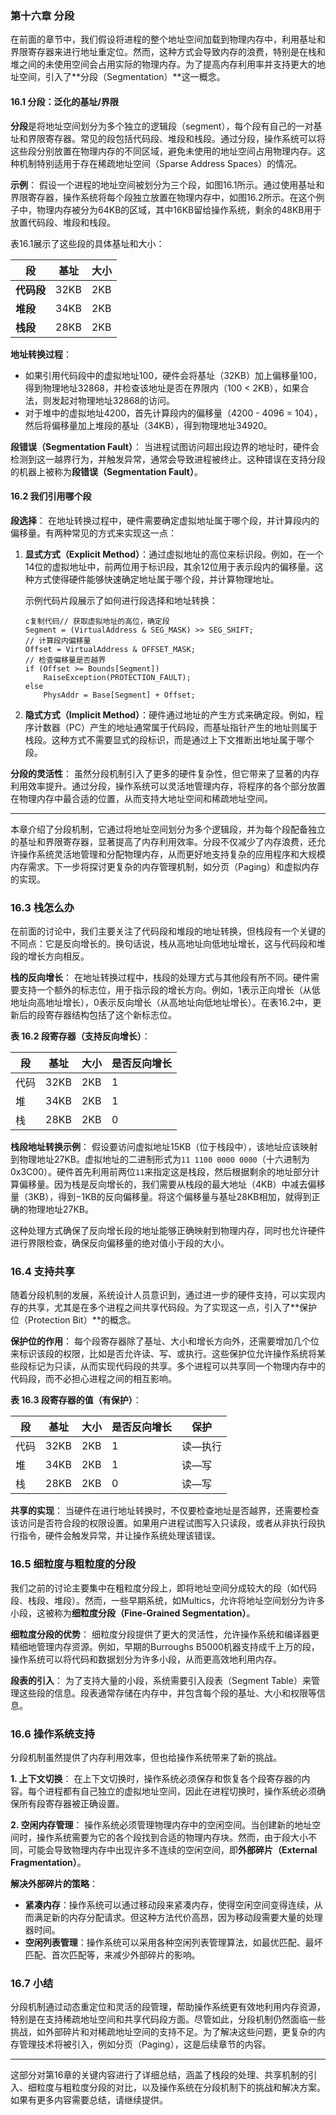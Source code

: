 ### 第十六章 分段

在前面的章节中，我们假设将进程的整个地址空间加载到物理内存中，利用基址和界限寄存器来进行地址重定位。然而，这种方式会导致内存的浪费，特别是在栈和堆之间的未使用空间会占用实际的物理内存。为了提高内存利用率并支持更大的地址空间，引入了**分段（Segmentation）**这一概念。

#### 16.1 分段：泛化的基址/界限

**分段**是将地址空间划分为多个独立的逻辑段（segment），每个段有自己的一对基址和界限寄存器。常见的段包括代码段、堆段和栈段。通过分段，操作系统可以将这些段分别放置在物理内存的不同区域，避免未使用的地址空间占用物理内存。这种机制特别适用于存在稀疏地址空间（Sparse Address Spaces）的情况。

**示例**： 假设一个进程的地址空间被划分为三个段，如图16.1所示。通过使用基址和界限寄存器，操作系统将每个段独立放置在物理内存中，如图16.2所示。在这个例子中，物理内存被分为64KB的区域，其中16KB留给操作系统，剩余的48KB用于放置代码段、堆段和栈段。

表16.1展示了这些段的具体基址和大小：

| **段**     | **基址** | **大小** |
| ---------- | -------- | -------- |
| **代码段** | 32KB     | 2KB      |
| **堆段**   | 34KB     | 2KB      |
| **栈段**   | 28KB     | 2KB      |

**地址转换过程**：

- 如果引用代码段中的虚拟地址100，硬件会将基址（32KB）加上偏移量100，得到物理地址32868，并检查该地址是否在界限内（100 < 2KB），如果合法，则发起对物理地址32868的访问。
- 对于堆中的虚拟地址4200，首先计算段内的偏移量（4200 - 4096 = 104），然后将偏移量加上堆段的基址（34KB），得到物理地址34920。

**段错误（Segmentation Fault）**： 当进程试图访问超出段边界的地址时，硬件会检测到这一越界行为，并触发异常，通常会导致进程被终止。这种错误在支持分段的机器上被称为**段错误（Segmentation Fault）**。

#### 16.2 我们引用哪个段

**段选择**： 在地址转换过程中，硬件需要确定虚拟地址属于哪个段，并计算段内的偏移量。有两种常见的方式来实现这一点：

1. **显式方式（Explicit Method）**：通过虚拟地址的高位来标识段。例如，在一个14位的虚拟地址中，前两位用于标识段，其余12位用于表示段内的偏移量。这种方式使得硬件能够快速确定地址属于哪个段，并计算物理地址。

   示例代码片段展示了如何进行段选择和地址转换：

   ```
   c复制代码// 获取虚拟地址的高位，确定段
   Segment = (VirtualAddress & SEG_MASK) >> SEG_SHIFT;
   // 计算段内偏移量
   Offset = VirtualAddress & OFFSET_MASK;
   // 检查偏移量是否越界
   if (Offset >= Bounds[Segment])
       RaiseException(PROTECTION_FAULT);
   else
       PhysAddr = Base[Segment] + Offset;
   ```

2. **隐式方式（Implicit Method）**：硬件通过地址的产生方式来确定段。例如，程序计数器（PC）产生的地址通常属于代码段，而基址指针产生的地址则属于栈段。这种方式不需要显式的段标识，而是通过上下文推断出地址属于哪个段。

**分段的灵活性**： 虽然分段机制引入了更多的硬件复杂性，但它带来了显著的内存利用效率提升。通过分段，操作系统可以灵活地管理内存，将程序的各个部分放置在物理内存中最合适的位置，从而支持大地址空间和稀疏地址空间。

------

本章介绍了分段机制，它通过将地址空间划分为多个逻辑段，并为每个段配备独立的基址和界限寄存器，显著提高了内存利用效率。分段不仅减少了内存浪费，还允许操作系统灵活地管理和分配物理内存，从而更好地支持复杂的应用程序和大规模内存需求。下一步将探讨更复杂的内存管理机制，如分页（Paging）和虚拟内存的实现。

### 16.3 栈怎么办

在前面的讨论中，我们主要关注了代码段和堆段的地址转换，但栈段有一个关键的不同点：它是反向增长的。换句话说，栈从高地址向低地址增长，这与代码段和堆段的增长方向相反。

**栈的反向增长**： 在地址转换过程中，栈段的处理方式与其他段有所不同。硬件需要支持一个额外的标志位，用于指示段的增长方向。例如，1表示正向增长（从低地址向高地址增长），0表示反向增长（从高地址向低地址增长）。在表16.2中，更新后的段寄存器结构包括了这个新标志位。

**表 16.2 段寄存器（支持反向增长）**：

| 段   | 基址 | 大小 | 是否反向增长 |
| ---- | ---- | ---- | ------------ |
| 代码 | 32KB | 2KB  | 1            |
| 堆   | 34KB | 2KB  | 1            |
| 栈   | 28KB | 2KB  | 0            |

**栈段地址转换示例**： 假设要访问虚拟地址15KB（位于栈段中），该地址应该映射到物理地址27KB。虚拟地址的二进制形式为`11 1100 0000 0000`（十六进制为0x3C00）。硬件首先利用前两位`11`来指定这是栈段，然后根据剩余的地址部分计算偏移量。因为栈是反向增长的，我们需要从栈段的最大地址（4KB）中减去偏移量（3KB），得到−1KB的反向偏移量。将这个偏移量与基址28KB相加，就得到正确的物理地址27KB。

这种处理方式确保了反向增长段的地址能够正确映射到物理内存，同时也允许硬件进行界限检查，确保反向偏移量的绝对值小于段的大小。

### 16.4 支持共享

随着分段机制的发展，系统设计人员意识到，通过进一步的硬件支持，可以实现内存的共享，尤其是在多个进程之间共享代码段。为了实现这一点，引入了**保护位（Protection Bit）**的概念。

**保护位的作用**： 每个段寄存器除了基址、大小和增长方向外，还需要增加几个位来标识该段的权限，比如是否允许读、写、或执行。这些保护位允许操作系统将某些段标记为只读，从而实现代码段的共享。多个进程可以共享同一个物理内存中的代码段，而不必担心进程之间的相互影响。

**表 16.3 段寄存器的值（有保护）**：

| 段   | 基址 | 大小 | 是否反向增长 | 保护    |
| ---- | ---- | ---- | ------------ | ------- |
| 代码 | 32KB | 2KB  | 1            | 读—执行 |
| 堆   | 34KB | 2KB  | 1            | 读—写   |
| 栈   | 28KB | 2KB  | 0            | 读—写   |

**共享的实现**： 当硬件在进行地址转换时，不仅要检查地址是否越界，还需要检查该访问是否符合段的权限设置。如果用户进程试图写入只读段，或者从非执行段执行指令，硬件会触发异常，并让操作系统处理该错误。

### 16.5 细粒度与粗粒度的分段

我们之前的讨论主要集中在粗粒度分段上，即将地址空间分成较大的段（如代码段、栈段、堆段）。然而，一些早期系统，如Multics，允许将地址空间划分为许多小段，这被称为**细粒度分段（Fine-Grained Segmentation）**。

**细粒度分段的优势**： 细粒度分段提供了更大的灵活性，允许操作系统和编译器更精细地管理内存资源。例如，早期的Burroughs B5000机器支持成千上万的段，操作系统可以将代码和数据划分为许多小段，从而更高效地利用内存。

**段表的引入**： 为了支持大量的小段，系统需要引入段表（Segment Table）来管理这些段的信息。段表通常存储在内存中，并包含每个段的基址、大小和权限等信息。

### 16.6 操作系统支持

分段机制虽然提供了内存利用效率，但也给操作系统带来了新的挑战。

**1. 上下文切换**： 在上下文切换时，操作系统必须保存和恢复各个段寄存器的内容。每个进程都有自己独立的虚拟地址空间，因此在进程切换时，操作系统必须确保所有段寄存器被正确设置。

**2. 空闲内存管理**： 操作系统必须管理物理内存中的空闲空间。当创建新的地址空间时，操作系统需要为它的各个段找到合适的物理内存块。然而，由于段大小不同，可能会导致物理内存中出现许多不连续的空闲空间，即**外部碎片（External Fragmentation）**。

**解决外部碎片的策略**：

- **紧凑内存**：操作系统可以通过移动段来紧凑内存，使得空闲空间变得连续，从而满足新的内存分配请求。但这种方法代价高昂，因为移动段需要大量的处理器时间。
- **空闲列表管理**：操作系统可以采用各种空闲列表管理算法，如最优匹配、最坏匹配、首次匹配等，来减少外部碎片的影响。

### 16.7 小结

分段机制通过动态重定位和灵活的段管理，帮助操作系统更有效地利用内存资源，特别是在支持稀疏地址空间和共享代码段方面。尽管如此，分段机制仍然面临一些挑战，如外部碎片和对稀疏地址空间的支持不足。为了解决这些问题，更复杂的内存管理技术将被引入，例如分页（Paging），这是后续章节的内容。

------

这部分对第16章的关键内容进行了详细总结，涵盖了栈段的处理、共享机制的引入、细粒度与粗粒度分段的对比，以及操作系统在分段机制下的挑战和解决方案。如果有更多内容需要总结，请继续提供。